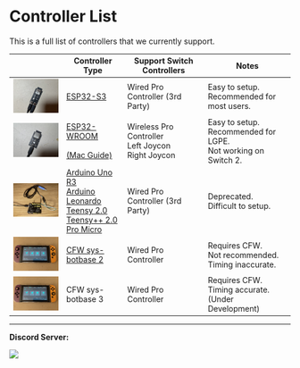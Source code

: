 # Controller List

This is a full list of controllers that we currently support.

| | **Controller Type** | **Support Switch Controllers** | **Notes** |
| --- | --- | ------------------------------------------------------------------------ | --- |
| <img src="Images/ControllerSetup-ESP32-S3.jpg" width="200"> | [ESP32-S3](Controllers/Controller-ESP32-S3.md) | Wired Pro Controller (3rd Party) | Easy to setup.<br>Recommended for most users. |
| <img src="Images/ControllerSetup-ESP32-WROOM.jpg" width="200"> | [ESP32-WROOM](Controllers/Controller-ESP32-WROOM.md)<br><br>[(Mac Guide)](Controllers/Controller-ESP32-WROOM-MacOS.md) | Wireless Pro Controller<br>Left Joycon<br>Right Joycon | Easy to setup.<br>Recommended for LGPE.<br>Not working on Switch 2. |
| <img src="Images/ControllerSetup-Leonardo.jpg" width="200"> | [Arduino Uno R3](Controllers/Controller-ArduinoUnoR3.md)<br>[Arduino Leonardo](Controllers/Controller-ArduinoLeonardo.md)<br>[Teensy 2.0](Controllers/Controller-Teensy2-MiniGrabbers.md)<br>[Teensy++ 2.0](Controllers/Controller-Teensy2-MiniGrabbers.md)<br>[Pro Micro](Controllers/Controller-ProMicro-MiniGrabber.md) | Wired Pro Controller (3rd Party) | Deprecated.<br>Difficult to setup. |
| <img src="Images/ControllerSetup-sbb.jpg" width="200"> | [CFW sys-botbase 2](Controllers/Controller-sys-botbase.md) | Wired Pro Controller | Requires CFW.<br>Not recommended.<br>Timing inaccurate. |
| <img src="Images/ControllerSetup-sbb.jpg" width="200"> | CFW sys-botbase 3 | Wired Pro Controller | Requires CFW.<br>Timing accurate.<br>(Under Development) |





<hr>

**Discord Server:** 

[<img src="https://canary.discordapp.com/api/guilds/695809740428673034/widget.png?style=banner2">](https://discord.gg/cQ4gWxN)






